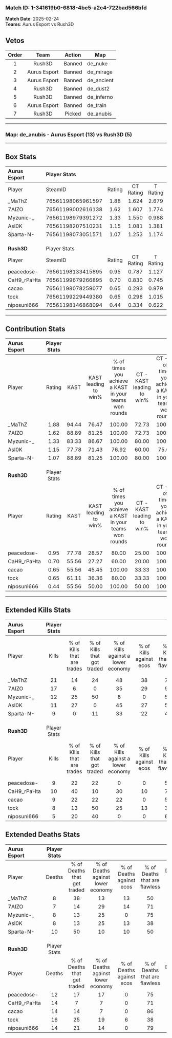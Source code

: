 ### Match ID: 1-341619b0-6818-4be5-a2c4-722bad566bfd  
**Match Date**: 2025-02-24  
**Teams**: Aurus Esport vs Rush3D  

## Vetos  

| Order | Team | Action | Map |
| :---: | :--: | :----: | --- |
| 1 | Rush3D | Banned | de_nuke |
| 2 | Aurus Esport | Banned | de_mirage |
| 3 | Aurus Esport | Banned | de_ancient |
| 4 | Rush3D | Banned | de_dust2 |
| 5 | Rush3D | Banned | de_inferno |
| 6 | Aurus Esport | Banned | de_train |
| 7 | Rush3D | Picked | de_anubis |

---  

### **Map**: de_anubis - Aurus Esport (13) vs Rush3D (5)  
---  

## Box Stats  

| **Aurus Esport** | Player Stats      |        |           |          |       |       |       |         |        |      |     |
| :- | :- | :-: | :-: | :-: | :-: | :-: | :-: | :-: | :-: | :-: | :-: |
| Player           | SteamID           | Rating | CT Rating | T Rating | KAST  |  ADR  | Kills | Assists | Deaths | K/D  | HS% |
| _MaThZ           | 76561198065961597 |  1.88  |   1.624   |  2.679   | 94.44 | 105.2 |  21   |    4    |   8    | 2.63 | 52  |
| 7AIZO            | 76561199002616138 |  1.62  |   1.607   |  1.774   | 88.89 | 88.8  |  17   |    3    |   7    | 2.43 | 47  |
| Myzunic-_        | 76561198979391272 |  1.33  |   1.550   |  0.988   | 83.33 | 85.1  |  12   |    9    |   8    | 1.50 | 33  |
| AsI0K            | 76561198207510231 |  1.15  |   1.081   |  1.381   | 77.78 | 65.5  |  11   |    3    |   8    | 1.38 | 63  |
| Sparta-N-        | 76561198073051571 |  1.07  |   1.253   |  1.174   | 88.89 | 57.8  |   9   |    7    |   10   | 0.90 | 33  |
|                  |                   |        |           |          |       |       |       |         |        |      |     |
|                  |                   |        |           |          |       |       |       |         |        |      |     |
|                  |                   |        |           |          |       |       |       |         |        |      |     |
| **Rush3D**       | Player Stats      |        |           |          |       |       |       |         |        |      |     |
| Player           | SteamID           | Rating | CT Rating | T Rating | KAST  |  ADR  | Kills | Assists | Deaths | K/D  | HS% |
| peacedose-       | 76561198133415895 |  0.95  |   0.787   |  1.127   | 77.78 | 72.1  |   9   |    3    |   12   | 0.75 | 77  |
| CaH9_rPaHta      | 76561199679266895 |  0.70  |   0.830   |  0.745   | 55.56 | 42.7  |  10   |    5    |   14   | 0.71 | 10  |
| cacao            | 76561198078259077 |  0.65  |   0.293   |  0.979   | 55.56 | 48.9  |   9   |    1    |   14   | 0.64 | 44  |
| tock             | 76561199229449380 |  0.65  |   0.298   |  1.015   | 61.11 | 67.0  |   8   |    4    |   16   | 0.50 | 37  |
| niposuni666      | 76561198146868094 |  0.44  |   0.334   |  0.622   | 55.56 | 37.7  |   5   |    4    |   14   | 0.36 | 80  |
---  

## Contribution Stats  

| **Aurus Esport** | Player Stats |       |                      |                                                        |                           |                                                             |                          |                                                            |
| :- | :-: | :-: | :-: | :-: | :-: | :-: | :-: | :-: |
| Player           |    Rating    | KAST  | KAST leading to win% | % of times you achieve a KAST in your teams won rounds | CT - KAST leading to win% | CT - % of times you achieve a KAST in your teams won rounds | T - KAST leading to win% | T - % of times you achieve a KAST in your teams won rounds |
| _MaThZ           |     1.88     | 94.44 |        76.47         |                         100.00                         |           72.73           |                           100.00                            |          83.33           |                           100.00                           |
| 7AIZO            |     1.62     | 88.89 |        81.25         |                         100.00                         |           72.73           |                           100.00                            |          100.00          |                           100.00                           |
| Myzunic-_        |     1.33     | 83.33 |        86.67         |                         100.00                         |           80.00           |                           100.00                            |          100.00          |                           100.00                           |
| AsI0K            |     1.15     | 77.78 |        71.43         |                         76.92                          |           60.00           |                            75.00                            |          100.00          |                           80.00                            |
| Sparta-N-        |     1.07     | 88.89 |        81.25         |                         100.00                         |           80.00           |                           100.00                            |          83.33           |                           100.00                           |
|                  |              |       |                      |                                                        |                           |                                                             |                          |                                                            |
|                  |              |       |                      |                                                        |                           |                                                             |                          |                                                            |
|                  |              |       |                      |                                                        |                           |                                                             |                          |                                                            |
| **Rush3D**       | Player Stats |       |                      |                                                        |                           |                                                             |                          |                                                            |
| Player           |    Rating    | KAST  | KAST leading to win% | % of times you achieve a KAST in your teams won rounds | CT - KAST leading to win% | CT - % of times you achieve a KAST in your teams won rounds | T - KAST leading to win% | T - % of times you achieve a KAST in your teams won rounds |
| peacedose-       |     0.95     | 77.78 |        28.57         |                         80.00                          |           25.00           |                           100.00                            |          30.00           |                           75.00                            |
| CaH9_rPaHta      |     0.70     | 55.56 |        27.27         |                         60.00                          |           20.00           |                           100.00                            |          33.33           |                           50.00                            |
| cacao            |     0.65     | 55.56 |        45.45         |                         100.00                         |           33.33           |                           100.00                            |          50.00           |                           100.00                           |
| tock             |     0.65     | 61.11 |        36.36         |                         80.00                          |           33.33           |                           100.00                            |          37.50           |                           75.00                            |
| niposuni666      |     0.44     | 55.56 |        50.00         |                         100.00                         |           50.00           |                           100.00                            |          50.00           |                           100.00                           |
---  

## Extended Kills Stats  

| **Aurus Esport** | Player Stats |                            |                            |                                    |                         |                              |                                 |                                       |                    |           |
| :- | :-: | :-: | :-: | :-: | :-: | :-: | :-: | :-: | :-: | :-: |
| Player           |    Kills     | % of Kills that are trades | % of Kills that got traded | % of Kills against a lower economy | % of Kills against ecos | % of Kills that are flawless | % of Kills that are close duels | % of Kills that are assisted by flash | Pistol Round Kills | AWP Kills |
| _MaThZ           |      21      |             14             |             24             |                 48                 |           38            |              71              |                5                |                   5                   |         3          |     1     |
| 7AIZO            |      17      |             6              |             0              |                 35                 |           29            |              94              |                0                |                   0                   |         2          |    10     |
| Myzunic-_        |      12      |             25             |             50             |                 8                  |            0            |              58              |                0                |                   8                   |         3          |     0     |
| AsI0K            |      11      |             27             |             0              |                 45                 |           27            |              55              |                0                |                   9                   |         1          |     0     |
| Sparta-N-        |      9       |             0              |             11             |                 33                 |           22            |              44              |                0                |                   0                   |         1          |     0     |
|                  |              |                            |                            |                                    |                         |                              |                                 |                                       |                    |           |
|                  |              |                            |                            |                                    |                         |                              |                                 |                                       |                    |           |
|                  |              |                            |                            |                                    |                         |                              |                                 |                                       |                    |           |
| **Rush3D**       | Player Stats |                            |                            |                                    |                         |                              |                                 |                                       |                    |           |
| Player           |    Kills     | % of Kills that are trades | % of Kills that got traded | % of Kills against a lower economy | % of Kills against ecos | % of Kills that are flawless | % of Kills that are close duels | % of Kills that are assisted by flash | Pistol Round Kills | AWP Kills |
| peacedose-       |      9       |             22             |             22             |                 0                  |            0            |              56              |               11                |                  22                   |         3          |     0     |
| CaH9_rPaHta      |      10      |             40             |             10             |                 30                 |           10            |              70              |                0                |                   0                   |         0          |     0     |
| cacao            |      9       |             22             |             22             |                 22                 |            0            |              56              |               11                |                   0                   |         1          |     1     |
| tock             |      8       |             13             |             50             |                 25                 |           13            |              38              |               13                |                  25                   |         1          |     0     |
| niposuni666      |      5       |             20             |             40             |                 0                  |            0            |              60              |               20                |                   0                   |         0          |     0     |
## Extended Deaths Stats  

| **Aurus Esport** | Player Stats |                             |                                   |                          |                               |                            |                           |               |
| :- | :-: | :-: | :-: | :-: | :-: | :-: | :-: | :-: |
| Player           |    Deaths    | % of Deaths that get traded | % of Deaths against lower economy | % of Deaths against ecos | % of Deaths that are flawless | % of Deaths that are close | % of Deaths while blinded | Deaths to AWP |
| _MaThZ           |      8       |             38              |                13                 |            13            |              50               |             0              |             0             |       0       |
| 7AIZO            |      7       |             14              |                29                 |            14            |              71               |             0              |             0             |       1       |
| Myzunic-_        |      8       |             13              |                25                 |            0             |              75               |             13             |            13             |       0       |
| AsI0K            |      8       |             13              |                25                 |            13            |              38               |             0              |            13             |       0       |
| Sparta-N-        |      10      |             50              |                10                 |            10            |              50               |             30             |            20             |       0       |
|                  |              |                             |                                   |                          |                               |                            |                           |               |
|                  |              |                             |                                   |                          |                               |                            |                           |               |
|                  |              |                             |                                   |                          |                               |                            |                           |               |
| **Rush3D**       | Player Stats |                             |                                   |                          |                               |                            |                           |               |
| Player           |    Deaths    | % of Deaths that get traded | % of Deaths against lower economy | % of Deaths against ecos | % of Deaths that are flawless | % of Deaths that are close | % of Deaths while blinded | Deaths to AWP |
| peacedose-       |      12      |             17              |                17                 |            0             |              75               |             0              |             8             |       1       |
| CaH9_rPaHta      |      14      |              7              |                 7                 |            0             |              71               |             0              |             7             |       3       |
| cacao            |      14      |             14              |                 7                 |            0             |              86               |             0              |             0             |       4       |
| tock             |      16      |             25              |                19                 |            6             |              38               |             6              |             6             |       3       |
| niposuni666      |      14      |             21              |                14                 |            0             |              79               |             0              |             0             |       0       |

